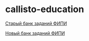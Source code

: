 # callisto-education
[Старый банк заданий ФИПИ](http://ege.fipi.ru/os11/xmodules/qprint/index.php?proj) 

[Новый банк заданий ФИПИ](https://fipi.ru/ege/otkrytyy-bank-zadaniy-ege)
